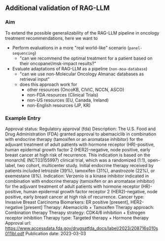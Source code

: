 ## Additional validation of RAG-LLM

### Aim

To extend the possible generalizability of the RAG-LLM pipeline in oncology treatment recommendations, here we want to 
- Perform evaluations in a more "real world-like" scenario (`panel-sequencing`)
    - "can we recommend the optimal treatment for a patient based on their oncopanel/msk-impact results?"
- Evaluate adaptations of RAG-LLM as a pipeline (`non-moa-database`)
    - "can we use non-Molecular Oncology Almanac databases as retrieval input"
    - does this approach work for 
        - other resources (OncoKB, CIVIC, NCCN, ASCO)
        - non-FDA resources (Clinical Trials)
        - non-US resources (EU, Canada, Ireland)
        - non-English resources (JP, KR)


### Example Entry

Approval status: Regulatory approval (fda)
Description: The U.S. Food and Drug Administration (FDA) granted approval to abemaciclib in combination with endocrine therapy (tamoxifen or an aromatase inhibitor) for the adjuvant treatment of adult patients with hormone receptor (HR)-positive, human epidermal growth factor 2 (HER2)-negative, node positive, early breast cancer at high risk of recurrence. This indication is based on the monarchE (NCT03155997) clinical trial, which was a randomized (1:1), open-label, two cohort, multicenter study. Initial endocrine therapy received by patients included letrozole (39%), tamoxifen (31%), anastrozole (22%), or exemestane (8%).
Indication: Verzenio is a kinase inhibitor indicated in combination with endocrine therapy (tamoxifen or an aromatase inhibitor) for the adjuvant treatment of adult patients with hormone receptor (HR)-positive, human epidermal growth factor receptor 2 (HER2)-negative, node positive, early breast cancer at high risk of recurrence.
Cancer type: Invasive Breast Carcinoma
Biomarkers: ER positive [present], HER2-negative [present]
Therapy: Abemaciclib + Tamoxifen
Therapy approach: Combination therapy
Therapy strategy: CDK4/6 inhibition + Estrogen receptor inhibition
Therapy type: Targeted therapy + Hormone therapy
Approval url: https://www.accessdata.fda.gov/drugsatfda_docs/label/2023/208716s010s011lbl.pdf
Publication date: 2023-03-03